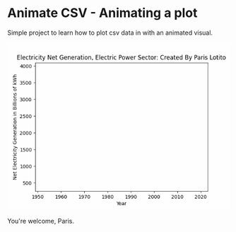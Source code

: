 # Animate CSV - Animating a plot

Simple project to learn how to plot csv data in with an animated visual.

![the plot in question](./tmp/plot.gif)

You're welcome, Paris.

